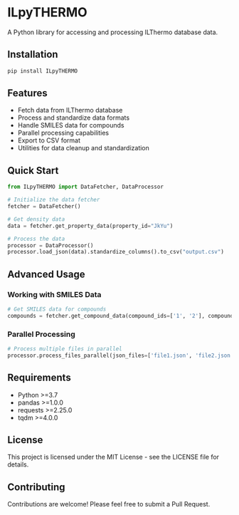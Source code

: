 # ILpyTHERMO

A Python library for accessing and processing ILThermo database data.

## Installation

```bash
pip install ILpyTHERMO
```

## Features

- Fetch data from ILThermo database
- Process and standardize data formats
- Handle SMILES data for compounds
- Parallel processing capabilities
- Export to CSV format
- Utilities for data cleanup and standardization

## Quick Start

```python
from ILpyTHERMO import DataFetcher, DataProcessor

# Initialize the data fetcher
fetcher = DataFetcher()

# Get density data
data = fetcher.get_property_data(property_id="JkYu")

# Process the data
processor = DataProcessor()
processor.load_json(data).standardize_columns().to_csv("output.csv")
```

## Advanced Usage

### Working with SMILES Data

```python
# Get SMILES data for compounds
compounds = fetcher.get_compound_data(compound_ids=['1', '2'], compounds_csv_path='compounds.csv')
```

### Parallel Processing

```python
# Process multiple files in parallel
processor.process_files_parallel(json_files=['file1.json', 'file2.json'], output_prefix='processed_')
```

## Requirements

- Python >=3.7
- pandas >=1.0.0
- requests >=2.25.0
- tqdm >=4.0.0

## License

This project is licensed under the MIT License - see the LICENSE file for details.

## Contributing

Contributions are welcome! Please feel free to submit a Pull Request.
